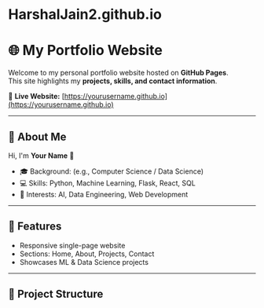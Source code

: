 # HarshalJain2.github.io

# 🌐 My Portfolio Website

Welcome to my personal portfolio website hosted on **GitHub Pages**.  
This site highlights my **projects, skills, and contact information**.

🔗 **Live Website:** [https://yourusername.github.io](https://yourusername.github.io)

---

## 📖 About Me
Hi, I'm **Your Name** 👋  
- 🎓 Background: (e.g., Computer Science / Data Science)  
- 💻 Skills: Python, Machine Learning, Flask, React, SQL  
- 🚀 Interests: AI, Data Engineering, Web Development  

---

## 🚀 Features
- Responsive single-page website  
- Sections: Home, About, Projects, Contact  
- Showcases ML & Data Science projects  

---

## 📂 Project Structure

